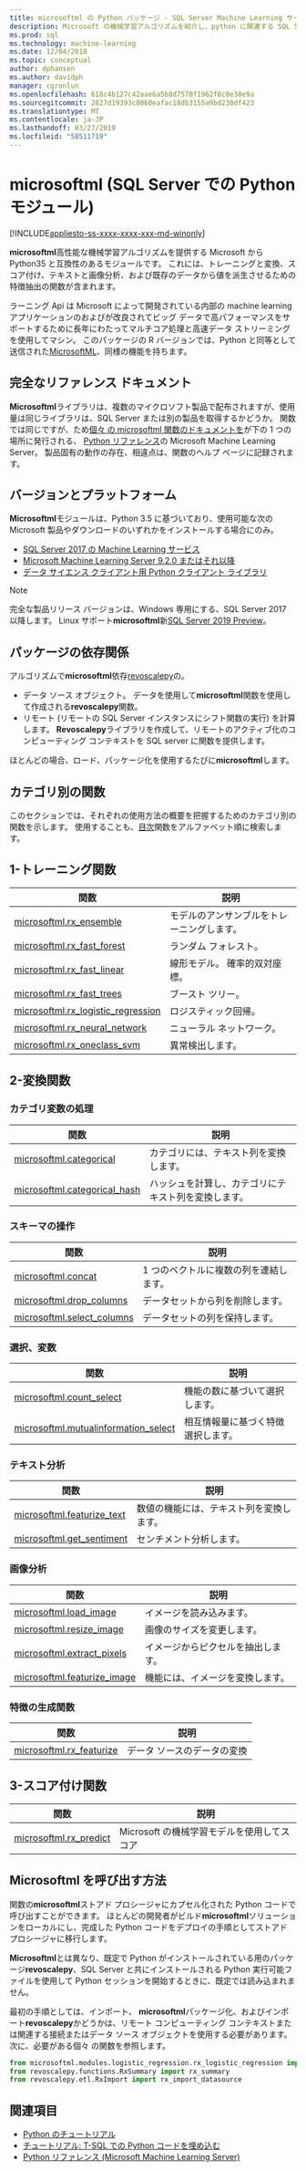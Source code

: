 ```yaml
---
title: microsoftml の Python パッケージ - SQL Server Machine Learning サービス
description: Microsoft の機械学習アルゴリズムを紹介し、python に関連する SQL Server machine learning ワークロードとしてモデル化します。
ms.prod: sql
ms.technology: machine-learning
ms.date: 12/04/2018
ms.topic: conceptual
author: dphansen
ms.author: davidph
manager: cgronlun
ms.openlocfilehash: 618c4b127c42aae6a5b8d7570f1962f8c8e38e9a
ms.sourcegitcommit: 2827d19393c8060eafac18db3155a9bd230df423
ms.translationtype: MT
ms.contentlocale: ja-JP
ms.lasthandoff: 03/27/2019
ms.locfileid: "58511719"
---
```

# <a name="microsoftml-python-module-in-sql-server"></a>microsoftml (SQL Server での Python モジュール)
[!INCLUDE[appliesto-ss-xxxx-xxxx-xxx-md-winonly](../../includes/appliesto-ss-xxxx-xxxx-xxx-md-winonly.md)]

**microsoftml**高性能な機械学習アルゴリズムを提供する Microsoft から Python35 と互換性のあるモジュールです。 これには、トレーニングと変換、スコア付け、テキストと画像分析、および既存のデータから値を派生させるための特徴抽出の関数が含まれます。

ラーニング Api は Microsoft によって開発されている内部の machine learning アプリケーションのおよびが改良されてビッグ データで高パフォーマンスをサポートするために長年にわたってマルチコア処理と高速データ ストリーミングを使用してマシン。 このパッケージの R バージョンでは、Python と同等として送信された[MicrosoftML](../r/ref-r-microsoftml.md)、同様の機能を持ちます。 

## <a name="full-reference-documentation"></a>完全なリファレンス ドキュメント

**Microsoftml**ライブラリは、複数のマイクロソフト製品で配布されますが、使用量は同じライブラリは、SQL Server または別の製品を取得するかどうか。 関数では同じですが、ため[個々 の microsoftml 関数のドキュメントを](https://docs.microsoft.com/machine-learning-server/python-reference/microsoftml/microsoftml-package)が下の 1 つの場所に発行される、 [Python リファレンス](https://docs.microsoft.com/machine-learning-server/python-reference/introducing-python-package-reference)の Microsoft Machine Learning Server。 製品固有の動作の存在、相違点は、関数のヘルプ ページに記録されます。

## <a name="versions-and-platforms"></a>バージョンとプラットフォーム

**Microsoftml**モジュールは、Python 3.5 に基づいており、使用可能な次の Microsoft 製品やダウンロードのいずれかをインストールする場合にのみ。

+ [SQL Server 2017 の Machine Learning サービス](../install/sql-machine-learning-services-windows-install.md)
+ [Microsoft Machine Learning Server 9.2.0 またはそれ以降](https://docs.microsoft.com/machine-learning-server/)
+ [データ サイエンス クライアント用 Python クライアント ライブラリ](setup-python-client-tools-sql.md)

> [!NOTE]
> 完全な製品リリース バージョンは、Windows 専用にする、SQL Server 2017 以降します。 Linux サポート**microsoftml**新[SQL Server 2019 Preview](../../linux/sql-server-linux-setup-machine-learning.md)。

## <a name="package-dependencies"></a>パッケージの依存関係

アルゴリズムで**microsoftml**依存[revoscalepy](ref-py-revoscalepy.md)の。

+ データ ソース オブジェクト。 データを使用して**microsoftml**関数を使用して作成される**revoscalepy**関数。
+ リモート (リモートの SQL Server インスタンスにシフト関数の実行) を計算します。 **Revoscalepy**ライブラリを作成して、リモートのアクティブ化のコンピューティング コンテキストを SQL server に関数を提供します。

ほとんどの場合、ロード、パッケージ化を使用するたびに**microsoftml**します。

## <a name="functions-by-category"></a>カテゴリ別の関数

このセクションでは、それぞれの使用方法の概要を把握するためのカテゴリ別の関数を示します。 使用することも、[目次](https://docs.microsoft.com/machine-learning-server/python-reference/introducing-python-package-reference)関数をアルファベット順に検索します。

## <a name="1-training-functions"></a>1-トレーニング関数

| 関数 | 説明 |
|----------|-------------|
|[microsoftml.rx_ensemble](https://docs.microsoft.com/machine-learning-server/python-reference/microsoftml/rx-ensemble) | モデルのアンサンブルをトレーニングします。 |
|[microsoftml.rx_fast_forest](https://docs.microsoft.com/machine-learning-server/python-reference/microsoftml/rx-fast-forest)  | ランダム フォレスト。 |
|[microsoftml.rx_fast_linear](https://docs.microsoft.com/machine-learning-server/python-reference/microsoftml/rx-fast-linear) | 線形モデル。 確率的双対座標。 |
|[microsoftml.rx_fast_trees](https://docs.microsoft.com/machine-learning-server/python-reference/microsoftml/rx-fast-trees) | ブースト ツリー。 |
|[microsoftml.rx_logistic_regression](https://docs.microsoft.com/machine-learning-server/python-reference/microsoftml/rx-logistic-regression) | ロジスティック回帰。 |
|[microsoftml.rx_neural_network](https://docs.microsoft.com/machine-learning-server/python-reference/microsoftml/rx-neural-network) | ニューラル ネットワーク。 |
|[microsoftml.rx_oneclass_svm](https://docs.microsoft.com/machine-learning-server/python-reference/microsoftml/rx-oneclass-svm) | 異常検出します。 |

<a name="ml-transforms"></a>

## <a name="2-transform-functions"></a>2-変換関数

### <a name="categorical-variable-handling"></a>カテゴリ変数の処理

| 関数 | 説明 |
|----------|-------------|
|[microsoftml.categorical](https://docs.microsoft.com/machine-learning-server/python-reference/microsoftml/categorical) | カテゴリには、テキスト列を変換します。 |
|[microsoftml.categorical_hash](https://docs.microsoft.com/machine-learning-server/python-reference/microsoftml/categorical-hash) | ハッシュを計算し、カテゴリにテキスト列を変換します。 |

### <a name="schema-manipulation"></a>スキーマの操作

| 関数 | 説明 |
|----------|-------------|
|[microsoftml.concat](https://docs.microsoft.com/machine-learning-server/python-reference/microsoftml/concat) | 1 つのベクトルに複数の列を連結します。 |
|[microsoftml.drop_columns](https://docs.microsoft.com/machine-learning-server/python-reference/microsoftml/drop-columns) | データセットから列を削除します。 |
|[microsoftml.select_columns](https://docs.microsoft.com/machine-learning-server/python-reference/microsoftml/select-columns) | データセットの列を保持します。 |


### <a name="variable-selection"></a>選択、変数

| 関数 | 説明 |
|----------|-------------|
|[microsoftml.count_select](https://docs.microsoft.com/machine-learning-server/python-reference/microsoftml/count-select) |機能の数に基づいて選択します。 |
|[microsoftml.mutualinformation_select](https://docs.microsoft.com/machine-learning-server/python-reference/microsoftml/mutualinformation-select) | 相互情報量に基づく特徴選択します。 |


### <a name="text-analytics"></a>テキスト分析

| 関数 | 説明 |
|----------|-------------|
|[microsoftml.featurize_text](https://docs.microsoft.com/machine-learning-server/python-reference/microsoftml/featurize-text) | 数値の機能には、テキスト列を変換します。 |
|[microsoftml.get_sentiment](https://docs.microsoft.com/machine-learning-server/python-reference/microsoftml/get-sentiment) | センチメント分析します。 |


### <a name="image-analytics"></a>画像分析 

| 関数 | 説明 |
|----------|-------------|
|[microsoftml.load_image](https://docs.microsoft.com/machine-learning-server/python-reference/microsoftml/load-image) | イメージを読み込みます。 |
|[microsoftml.resize_image](https://docs.microsoft.com/machine-learning-server/python-reference/microsoftml/resize-image) | 画像のサイズを変更します。 |
|[microsoftml.extract_pixels](https://docs.microsoft.com/machine-learning-server/python-reference/microsoftml/extract-pixels) | イメージからピクセルを抽出します。 |
|[microsoftml.featurize_image](https://docs.microsoft.com/machine-learning-server/python-reference/microsoftml/featurize-image) | 機能には、イメージを変換します。 |

### <a name="featurization-functions"></a>特徴の生成関数

| 関数 | 説明 |
|----------|-------------|
|[microsoftml.rx_featurize](https://docs.microsoft.com/machine-learning-server/python-reference/microsoftml/rx-featurize) | データ ソースのデータの変換 |

<a name="ml-scoring"></a>

## <a name="3-scoring-functions"></a>3-スコア付け関数

| 関数 | 説明 |
|----------|-------------|
|[microsoftml.rx_predict](https://docs.microsoft.com/machine-learning-server/python-reference/microsoftml/rx-predict) | Microsoft の機械学習モデルを使用してスコア |

## <a name="how-to-call-microsoftml"></a>Microsoftml を呼び出す方法

関数の**microsoftml**ストアド プロシージャにカプセル化された Python コードで呼び出すことができます。 ほとんどの開発者がビルド**microsoftml**ソリューションをローカルにし、完成した Python コードをデプロイの手順としてストアド プロシージャに移行します。

**Microsoftml**とは異なり、既定で Python がインストールされている用のパッケージ**revoscalepy**、SQL Server と共にインストールされる Python 実行可能ファイルを使用して Python セッションを開始するときに、既定では読み込まれません。

最初の手順としては、インポート、 **microsoftml**パッケージ化、およびインポート**revoscalepy**かどうかは、リモート コンピューティング コンテキストまたは関連する接続またはデータ ソース オブジェクトを使用する必要があります。 次に、必要がある個々 の関数を参照します。

```python
from microsoftml.modules.logistic_regression.rx_logistic_regression import rx_logistic_regression
from revoscalepy.functions.RxSummary import rx_summary
from revoscalepy.etl.RxImport import rx_import_datasource
```

## <a name="see-also"></a>関連項目

+ [Python のチュートリアル](../tutorials/sql-server-python-tutorials.md)
+ [チュートリアル: T-SQL での Python コードを埋め込む](../tutorials/run-python-using-t-sql.md)
+ [Python リファレンス (Microsoft Machine Learning Server)](https://docs.microsoft.com/machine-learning-server/python-reference/introducing-python-package-reference)

